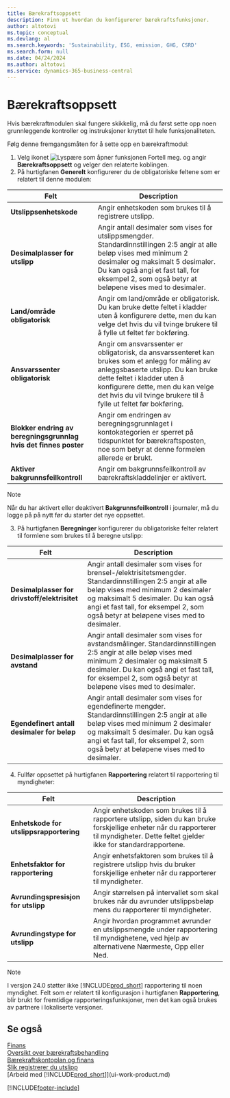 ```yaml
---
title: Bærekraftsoppsett
description: Finn ut hvordan du konfigurerer bærekraftsfunksjoner.
author: altotovi
ms.topic: conceptual
ms.devlang: al
ms.search.keywords: 'Sustainability, ESG, emission, GHG, CSRD'
ms.search.form: null
ms.date: 04/24/2024
ms.author: altotovi
ms.service: dynamics-365-business-central
---
```


# Bærekraftsoppsett  

Hvis bærekraftmodulen skal fungere skikkelig, må du først sette opp noen grunnleggende kontroller og instruksjoner knyttet til hele funksjonaliteten.  

Følg denne fremgangsmåten for å sette opp en bærekraftmodul:  

1. Velg ikonet ![Lyspære som åpner funksjonen Fortell meg.](media/ui-search/search_small.png "Fortell hva du vil gjøre") og angir **Bærekraftsoppsett** og velger den relaterte koblingen.  
2. På hurtigfanen **Generelt** konfigurerer du de obligatoriske feltene som er relatert til denne modulen:   

|  Felt  |  Description  |  
|--------|--------------| 
| **Utslippsenhetskode** | Angir enhetskoden som brukes til å registrere utslipp. |
| **Desimalplasser for utslipp** | Angir antall desimaler som vises for utslippsmengder. Standardinnstillingen 2:5 angir at alle beløp vises med minimum 2 desimaler og maksimalt 5 desimaler. Du kan også angi et fast tall, for eksempel 2, som også betyr at beløpene vises med to desimaler. |
| **Land/område obligatorisk** | Angir om land/område er obligatorisk. Du kan bruke dette feltet i kladder uten å konfigurere dette, men du kan velge det hvis du vil tvinge brukere til å fylle ut feltet før bokføring. |
| **Ansvarssenter obligatorisk** | Angir om ansvarssenter er obligatorisk, da ansvarssenteret kan brukes som et anlegg for måling av anleggsbaserte utslipp. Du kan bruke dette feltet i kladder uten å konfigurere dette, men du kan velge det hvis du vil tvinge brukere til å fylle ut feltet før bokføring. |
| **Blokker endring av beregningsgrunnlag hvis det finnes poster** | Angir om endringen av beregningsgrunnlaget i kontokategorien er sperret på tidspunktet for bærekraftsposten, noe som betyr at denne formelen allerede er brukt. |
| **Aktiver bakgrunnsfeilkontroll** | Angir om bakgrunnsfeilkontroll av bærekraftskladdelinjer er aktivert. |

> [!NOTE]
> Når du har aktivert eller deaktivert **Bakgrunnsfeilkontroll** i journaler, må du logge på på nytt før du starter det nye oppsettet.
 

3.  På hurtigfanen **Beregninger** konfigurerer du obligatoriske felter relatert til formlene som brukes til å beregne utslipp:  

|  Felt  |  Description  |  
|--------|--------------| 
| **Desimalplasser for drivstoff/elektrisitet** | Angir antall desimaler som vises for brensel-/elektrisitetsmengder. Standardinnstillingen 2:5 angir at alle beløp vises med minimum 2 desimaler og maksimalt 5 desimaler. Du kan også angi et fast tall, for eksempel 2, som også betyr at beløpene vises med to desimaler. |
| **Desimalplasser for avstand** | Angir antall desimaler som vises for avstandsmålinger. Standardinnstillingen 2:5 angir at alle beløp vises med minimum 2 desimaler og maksimalt 5 desimaler. Du kan også angi et fast tall, for eksempel 2, som også betyr at beløpene vises med to desimaler. |
| **Egendefinert antall desimaler for beløp** | Angir antall desimaler som vises for egendefinerte mengder. Standardinnstillingen 2:5 angir at alle beløp vises med minimum 2 desimaler og maksimalt 5 desimaler. Du kan også angi et fast tall, for eksempel 2, som også betyr at beløpene vises med to desimaler. |

4.  Fullfør oppsettet på hurtigfanen **Rapportering** relatert til rapportering til myndigheter:   

|  Felt  |  Description  |  
|--------|--------------| 
| **Enhetskode for utslippsrapportering** | Angir enhetskoden som brukes til å rapportere utslipp, siden du kan bruke forskjellige enheter når du rapporterer til myndigheter. Dette feltet gjelder ikke for standardrapportene. |
| **Enhetsfaktor for rapportering** | Angir enhetsfaktoren som brukes til å registrere utslipp hvis du bruker forskjellige enheter når du rapporterer til myndigheter. |
| **Avrundingspresisjon for utslipp** | Angir størrelsen på intervallet som skal brukes når du avrunder utslippsbeløp mens du rapporterer til myndigheter. |
| **Avrundingstype for utslipp** | Angir hvordan programmet avrunder en utslippsmengde under rapportering til myndighetene, ved hjelp av alternativene Nærmeste, Opp eller Ned. |

>[!NOTE]
> I versjon 24.0 støtter ikke [!INCLUDE[prod_short](includes/prod_short.md)] rapportering til noen myndighet. Felt som er relatert til konfigurasjon i hurtigfanen **Rapportering**, blir brukt for fremtidige rapporteringsfunksjoner, men det kan også brukes av partnere i lokaliserte versjoner.

## Se også  
[Finans](finance.md)  
[Oversikt over bærekraftsbehandling](finance-manage-sustainability.md)    
[Bærekraftskontoplan og finans](finance-sustainability-accounts-ledger.md)    
[Slik registrerer du utslipp](finance-sustainability-journal.md)  
[Arbeid med [!INCLUDE[prod_short](includes/prod_short.md)]](ui-work-product.md)  


[!INCLUDE[footer-include](includes/footer-banner.md)]
